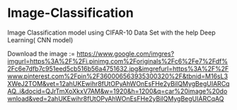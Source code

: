 # Image-Classification

Image Classification model using CIFAR-10 Data Set with the help Deep Learning( CNN model) 

Download the image := https://www.google.com/imgres?imgurl=https%3A%2F%2Fi.pinimg.com%2Foriginals%2Fc6%2Fe7%2Fdf%2Fc6e7dfb7c951eed5cb516b56a4751632.jpg&imgrefurl=https%3A%2F%2Fwww.pinterest.com%2Fpin%2F360006563935300320%2F&tbnid=M16sL3XWeJ2TOM&vet=12ahUKEwihr8fUtOPyAhWOnEsFHe2yBiIQMygBegUIARCqAQ..i&docid=QJrTmXoXkxV7AM&w=1920&h=1200&q=car%20image%20download&ved=2ahUKEwihr8fUtOPyAhWOnEsFHe2yBiIQMygBegUIARCqAQ
